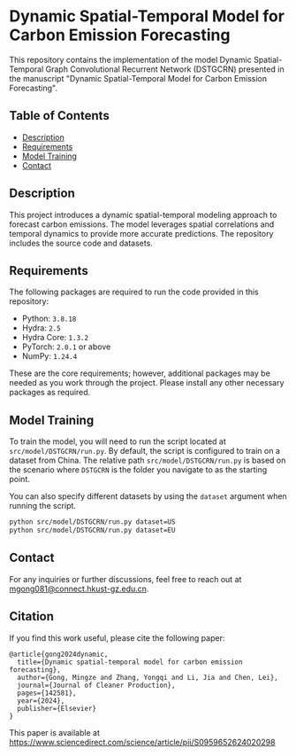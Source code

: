 # Dynamic Spatial-Temporal Model for Carbon Emission Forecasting

This repository contains the implementation of the model Dynamic Spatial-Temporal Graph Convolutional Recurrent Network (DSTGCRN) presented in the manuscript "Dynamic Spatial-Temporal Model for Carbon Emission Forecasting".

## Table of Contents

- [Description](#description)
- [Requirements](#requirements)
- [Model Training](#model-training)
- [Contact](#contact)

## Description

This project introduces a dynamic spatial-temporal modeling approach to forecast carbon emissions. The model leverages spatial correlations and temporal dynamics to provide more accurate predictions. The repository includes the source code and datasets.

## Requirements

The following packages are required to run the code provided in this repository:

- Python: `3.8.18`
- Hydra: `2.5`
- Hydra Core: `1.3.2`
- PyTorch: `2.0.1` or above
- NumPy: `1.24.4`

These are the core requirements; however, additional packages may be needed as you work through the project. Please install any other necessary packages as required.

## Model Training

To train the model, you will need to run the script located at `src/model/DSTGCRN/run.py`. By default, the script is configured to train on a dataset from China. The relative path `src/model/DSTGCRN/run.py` is based on the scenario where `DSTGCRN` is the folder you navigate to as the starting point.

You can also specify different datasets by using the `dataset` argument when running the script.

```bash
python src/model/DSTGCRN/run.py dataset=US
python src/model/DSTGCRN/run.py dataset=EU
```

## Contact

For any inquiries or further discussions, feel free to reach out at [mgong081@connect.hkust-gz.edu.cn](mailto:mgong081@connect.hkust-gz.edu.cn).

## Citation

If you find this work useful, please cite the following paper:

```
@article{gong2024dynamic,
  title={Dynamic spatial-temporal model for carbon emission forecasting},
  author={Gong, Mingze and Zhang, Yongqi and Li, Jia and Chen, Lei},
  journal={Journal of Cleaner Production},
  pages={142581},
  year={2024},
  publisher={Elsevier}
}
```

This paper is available at https://www.sciencedirect.com/science/article/pii/S0959652624020298
